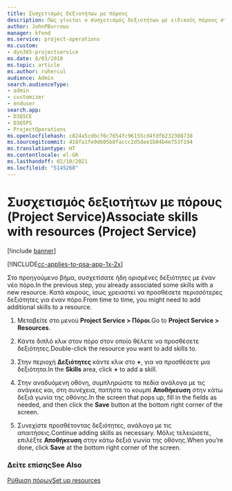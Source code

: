 ```yaml
---
title: Συσχετισμός δεξιοτήτων με πόρους
description: Πώς γίνεται ο συσχετισμός δεξιοτήτων με ειδικούς πόρους στο Project Service
author: JohnPBurrows
manager: kfend
ms.service: project-operations
ms.custom:
- dyn365-projectservice
ms.date: 8/03/2018
ms.topic: article
ms.author: ruhercul
audience: Admin
search.audienceType:
- admin
- customizer
- enduser
search.app:
- D365CE
- D365PS
- ProjectOperations
ms.openlocfilehash: c824a5cdbcf6c7654fc96155cd4fdfb232308738
ms.sourcegitcommit: 418fa1fe9d605b8faccc2d5dee1b04b4e753f194
ms.translationtype: HT
ms.contentlocale: el-GR
ms.lasthandoff: 02/10/2021
ms.locfileid: "5145268"
---
```

# <a name="associate-skills-with-resources-project-service"></a><span data-ttu-id="69173-103">Συσχετισμός δεξιοτήτων με πόρους (Project Service)</span><span class="sxs-lookup"><span data-stu-id="69173-103">Associate skills with resources (Project Service)</span></span>

[!include [banner](../includes/psa-now-project-operations.md)]

[!INCLUDE[cc-applies-to-psa-app-1x-2x](../includes/cc-applies-to-psa-app-1x-2x.md)]

<span data-ttu-id="69173-104">Στο προηγούμενο βήμα, συσχετίσατε ήδη ορισμένες δεξιότητες με έναν νέο πόρο.</span><span class="sxs-lookup"><span data-stu-id="69173-104">In the previous step, you already associated some skills with  a new resource.</span></span> <span data-ttu-id="69173-105">Κατά καιρούς, ίσως χρειαστεί να προσθέσετε περισσότερες δεξιότητες για έναν πόρο.</span><span class="sxs-lookup"><span data-stu-id="69173-105">From time to time, you might need to add additional skills to a resource.</span></span>  
  
1.  <span data-ttu-id="69173-106">Μεταβείτε στο μενού **Project Service > Πόροι**.</span><span class="sxs-lookup"><span data-stu-id="69173-106">Go to **Project Service > Resources**.</span></span>  
  
2.  <span data-ttu-id="69173-107">Κάντε διπλό κλικ στον πόρο στον οποίο θέλετε να προσθέσετε δεξιότητες.</span><span class="sxs-lookup"><span data-stu-id="69173-107">Double-click the resource you want to add skills to.</span></span>  
  
3.  <span data-ttu-id="69173-108">Στην περιοχή **Δεξιότητες** κάντε κλικ στο **+**, για να προσθέσετε μια δεξιότητα.</span><span class="sxs-lookup"><span data-stu-id="69173-108">In the **Skills** area, click **+** to add a skill.</span></span>  
  
4.  <span data-ttu-id="69173-109">Στην αναδυόμενη οθόνη, συμπληρώστε τα πεδία ανάλογα με τις ανάγκες και, στη συνέχεια, πατήστε το κουμπί **Αποθήκευση** στην κάτω δεξιά γωνία της οθόνης.</span><span class="sxs-lookup"><span data-stu-id="69173-109">In the screen that pops up, fill in the fields as needed, and then click the **Save** button at the bottom right corner of the screen.</span></span>  
  
5.  <span data-ttu-id="69173-110">Συνεχίστε προσθέτοντας δεξιότητες, ανάλογα με τις απαιτήσεις.</span><span class="sxs-lookup"><span data-stu-id="69173-110">Continue adding skills as necessary.</span></span> <span data-ttu-id="69173-111">Μόλις τελειώσετε, επιλέξτε **Αποθήκευση** στην κάτω δεξιά γωνία της οθόνης.</span><span class="sxs-lookup"><span data-stu-id="69173-111">When you’re done, click **Save** at the bottom right corner of the screen.</span></span>  
  
### <a name="see-also"></a><span data-ttu-id="69173-112">Δείτε επίσης</span><span class="sxs-lookup"><span data-stu-id="69173-112">See Also</span></span>  
 [<span data-ttu-id="69173-113">Ρύθμιση πόρων</span><span class="sxs-lookup"><span data-stu-id="69173-113">Set up resources</span></span>](../psa/set-up-resources.md)
